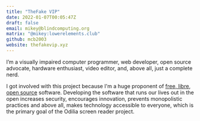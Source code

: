 ```yaml
---
title: "TheFake VIP"
date: 2022-01-07T00:05:47Z
draft: false
email: mikey@blindcomputing.org
matrix: "@mikey:lowerelements.club"
github: mcb2003
website: thefakevip.xyz
---
```


I’m a visually impaired computer programmer, web developer, open source advocate, hardware enthusiast, video editor,
and, above all, just a complete nerd.

I got involved with this project because I'm a huge proponent of [free,
libre](https://en.wikipedia.org/wiki/Free_software), [open source](https://en.wikipedia.org/wiki/Open-source_software)
software. Developing the software that runs our lives out in the open increases security, encourages innovation,
prevents monopolistic practices and above all, makes technology accessible to everyone, which is the primary goal of the
Odilia screen reader project.
